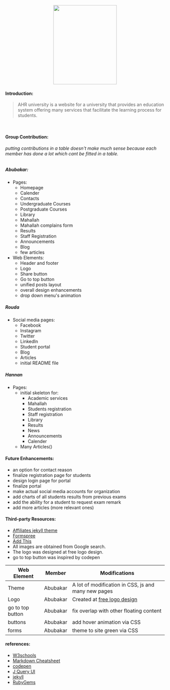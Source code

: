 <p align="center">
  <img width="200" height="250" src="https://raw.githubusercontent.com/ahr-university/site/master/assets/images/logo.png">
</p>

#### Introduction:
> AHR university is a website for a university that provides an education system offering many services that facilitate the learning process for students. 

<br>

#### Group Contribution:

###### putting contributions in a table doesn't make much sense because each member has done a lot which cant be fitted in a table.  

##### Abubakar:
 - Pages:
 	* Homepage
 	* Calender
 	* Contacts
 	* Undergraduate Courses
 	* Postgraduate Courses
 	* Library
 	* Mahallah
 	* Mahallah complains form 
 	* Results
 	* Staff Registration
 	* Announcements
 	* Blog
 	* few articles
 - Web Elements:
 	* Header and footer
 	* Logo
 	* Share button
 	* Go to top button
 	* unified posts layout
 	* overall design enhancements
 	* drop down menu's animation

##### Rouda
 - Social media pages:
 	* Facebook
 	* Instagram
 	* Twitter
 	* LinkedIn
 	* Student portal
 	* Blog
 	* Articles
 	* initial README file

##### Hannan
 - Pages:
 	* initial skeleton for:
 		+ Academic services
 		+ Mahallah
 		+ Students registration
 		+ Staff registration
 		+ Library
 		+ Results
 		+ News
 		+ Announcements
 		+ Calender
 	* Many Articles()

#### Future Enhancements:
- an option for contact reason
- finalize registration page for students
- design login page for portal
- finalize portal
- make actual social media accounts for organization
- add charts of all students results from previous exams
- add the ability for a student to request exam remark
- add more articles (more relevant ones)

#### Third-party Resources:

- [Affiliates jekyll theme](https://github.com/wowthemesnet/affiliates-jekyll-theme)
- [Formspree](https://formspree.io/)
- [Add This](https://www.addthis.com/)
- All images are obtained from Google search.
- The logo was designed at free logo design.
- go to top button was inspired by codepen

| Web Element | Member | Modifications |
|---|---|---|
| Theme | Abubakar | A lot of modification in CSS, js and many new pages |
| Logo | Abubakar  | Created at [free logo design](freelogodesign.com)  |
|  go to top button |  Abubakar | fix overlap with other floating content  |
|  buttons |  Abubakar |  add hover animation via CSS |
|  forms |  Abubakar |  theme to site green via CSS |


#### references:
- [W3schools](https://www.w3schools.com/)
- [Markdown Cheatsheet](https://github.com/adam-p/markdown-here/wiki/Markdown-Cheatsheet#lists)
- [codepen](https://codepen.io/)
- [J Query UI](https://jqueryui.com/)
- [jekyll](https://jekyllrb.com/)
- [RubyGems](https://rubygems.org/)
